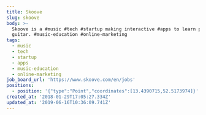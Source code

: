 ```yaml
---
title: Skoove
slug: skoove
body: >-
  Skoove is a #music #tech #startup making interactive #apps to learn piano and
  guitar. #music-education #online-marketing
tags:
  - music
  - tech
  - startup
  - apps
  - music-education
  - online-marketing
job_board_url: 'https://www.skoove.com/en/jobs'
positions:
  - position: '{"type":"Point","coordinates":[13.4390715,52.5173974]}'
created_at: '2018-01-29T17:05:27.334Z'
updated_at: '2019-06-16T10:36:09.741Z'
---
```


